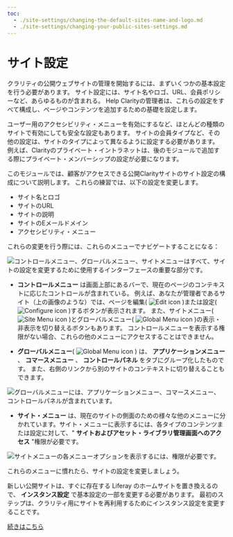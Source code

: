 ```yaml
---
toc:
  - ./site-settings/changing-the-default-sites-name-and-logo.md
  - ./site-settings/changing-your-public-sites-settings.md
---
```

# サイト設定

クラリティの公開ウェブサイトの管理を開始するには、まずいくつかの基本設定を行う必要があります。 サイト設定には、サイト名やロゴ、URL、会員ポリシーなど、あらゆるものが含まれる。 Help Clarityの管理者は、これらの設定をすべて構成し、ページやコンテンツを追加するための基礎を設定します。

ユーザー用のアクセシビリティ・メニューを有効にするなど、ほとんどの種類のサイトで有効にしても安全な設定もあります。 サイトの会員タイプなど、その他の設定は、サイトのタイプによって異なるように設定する必要があります。 例えば、Clarityのプライベート・イントラネットは、後のモジュールで追加する際にプライベート・メンバーシップの設定が必要になります。

このモジュールでは、顧客がアクセスできる公開Clarityサイトのサイト設定の構成について説明します。 これらの練習では、以下の設定を変更します。

* サイト名とロゴ
* サイトのURL
* サイトの説明
* サイトのEメールドメイン
* アクセシビリティ・メニュー

これらの変更を行う際には、これらのメニューでナビゲートすることになる：

![コントロールメニュー、グローバルメニュー、サイトメニューはすべて、サイトの設定を変更するために使用するインターフェースの重要な部分です。](./site-settings/images/01.png)

* **コントロールメニュー** は画面上部にあるバーで、現在のページのコンテキストに応じたコントロールが含まれている。 例えば、あなたが管理者であるサイト（上の画像のような）では、ページを編集( ![Edit icon](../images/icon-edit.png) )または設定( ![Configure icon](../images/icon-cog.png) )するボタンが表示されます。 また、サイトメニュー( ![Site Menu icon](../images/icon-product-menu-open.png) )とグローバルメニュー( ![Global Menu icon](../images/icon-applications-menu.png) )の表示・非表示を切り替えるボタンもあります。 コントロールメニューを表示する権限がない場合、これらの他のメニューにアクセスすることはできません。

* **グローバルメニュー**( ![Global Menu icon](../images/icon-applications-menu.png) ) は、 **アプリケーションメニュー** 、 **コマースメニュー** 、 **コントロールパネル** をタブにグループ化したものです。 また、右側のリンクから別のサイトのコンテキストに切り替えることもできます。

![グローバルメニューには、アプリケーションメニュー、コマースメニュー、コントロールパネルが含まれています。](./site-settings/images/02.png)

* **サイト・メニュー** は、現在のサイトの側面のための様々な他のメニューに分かれています。サイト・メニューに表示するには、各タイプのコンテンツまたは設定に対して、" **サイトおよびアセット・ライブラリ管理画面へのアクセス** "権限が必要です。

![サイトメニューの各メニューオプションを表示するには、権限が必要です。](./site-settings/images/03.png)

これらのメニューに慣れたら、サイトの設定を変更しましょう。

新しい公開サイトは、すぐに存在する Liferay のホームサイトを置き換えるので、 **インスタンス設定** で基本設定の一部を変更する必要があります。 最初のステップは、クラリティ用にサイトを再利用するためにインスタンス設定を変更することです。

[続きはこちら](./site-settings/changing-the-default-sites-name-and-logo.md)
